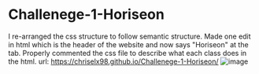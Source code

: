 # Challenege-1-Horiseon
I re-arranged the css  structure to follow semantic structure. 
Made one edit in html which is the header of the website and now says "Horiseon" at the tab.
Properly commented the css file to describe what each class does in the html.
url: https://chriselx98.github.io/Challenege-1-Horiseon/
![image](https://user-images.githubusercontent.com/121074435/216882464-81c69d9f-1aff-4bcd-a371-40fb171725bb.png)

